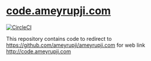 # [code.ameyrupji.com](http://code.ameyrupji.com/)

[![CircleCI](https://circleci.com/gh/ameyrupji-com/code.ameyrupji.com.svg?style=svg)](https://circleci.com/gh/ameyrupji-com/code.ameyrupji.com)

This repository contains code to redirect to https://github.com/ameyrupji/ameyrupji.com for web link http://code.ameyrupji.com
